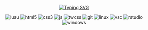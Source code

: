 <div align="center">

  [![Typing SVG](https://readme-typing-svg.demolab.com?font=JetBrains+Mono&weight=900&size=24&pause=1000&color=F7F7F7&center=true&width=435&lines=2jammers;frontend+%2B+backend+development)](https://git.io/typing-svg)

  ![luau](/assets/luau.png)
  ![html5](/assets/html5.png)
  ![css3](/assets/css3.png)
  ![js](/assets/js.png)
  ![twcss](/assets/twcss.png)
  ![git](/assets/git.png)
  ![linux](/assets/linux.png)
  ![vsc](/assets/vsc.png)
  ![rstudio](/assets/rstudio.png)
  ![windows](/assets/windows.png)

</div>
